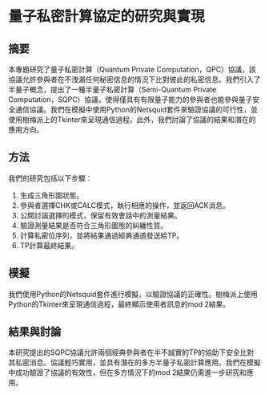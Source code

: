 # 量子私密計算協定的研究與實現

## 摘要

本專題研究了量子私密計算（Quantum Private Computation，QPC）協議，該協議允許參與者在不洩漏任何秘密信息的情況下比對彼此的私密信息。我們引入了半量子概念，提出了一種半量子私密計算（Semi-Quantum Private Computation，SQPC）協議，使得僅具有有限量子能力的參與者也能參與量子安全通信協議。我們在模擬中使用Python的Netsquid套件來驗證協議的可行性，並使用樹梅派上的Tkinter來呈現通信過程。此外，我們討論了協議的結果和潛在的應用方向。

## 方法

我們的研究包括以下步驟：
1. 生成三角形圖狀態。
2. 參與者選擇CHK或CALC模式，執行相應的操作，並返回ACK消息。
3. 公開討論選擇的模式，保留有效會話中的測量結果。
4. 驗證測量結果是否符合三角形圖態的糾纏性質。
5. 計算私密位序列，並將結果通過經典通道發送給TP。
6. TP計算最終結果。

## 模擬

我們使用Python的Netsquid套件進行模擬，以驗證協議的正確性。樹梅派上使用Python的Tkinter來呈現通信過程，最終顯示使用者訊息的mod 2結果。

## 結果與討論

本研究提出的SQPC協議允許兩個經典參與者在半不誠實的TP的協助下安全比對其私密消息。協議輕巧實用，並具有潛在的多方半量子私密計算應用。我們在模擬中成功驗證了協議的有效性，但在多方情況下的mod 2結果仍需進一步研究和應用。
